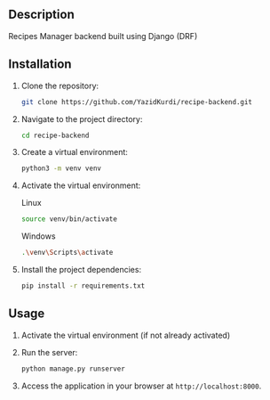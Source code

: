 ## Description

Recipes Manager backend built using Django (DRF)

## Installation

1. Clone the repository:

   ```bash
   git clone https://github.com/YazidKurdi/recipe-backend.git
   ```

2. Navigate to the project directory:

   ```bash
   cd recipe-backend
   ```

3. Create a virtual environment:

   ```bash
   python3 -m venv venv
   ```

4. Activate the virtual environment:
    
    Linux
   ```bash
   source venv/bin/activate
   ```
   Windows
    
   ```bash
   .\venv\Scripts\activate
   ```

5. Install the project dependencies:

   ```bash
   pip install -r requirements.txt
   ```

## Usage

1. Activate the virtual environment (if not already activated)


2. Run the server:

   ```bash
   python manage.py runserver
   ```

3. Access the application in your browser at `http://localhost:8000`.
